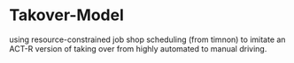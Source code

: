 # Takover-Model
using resource-constrained job shop scheduling (from timnon) to imitate an ACT-R version of taking over from highly automated to manual driving.
